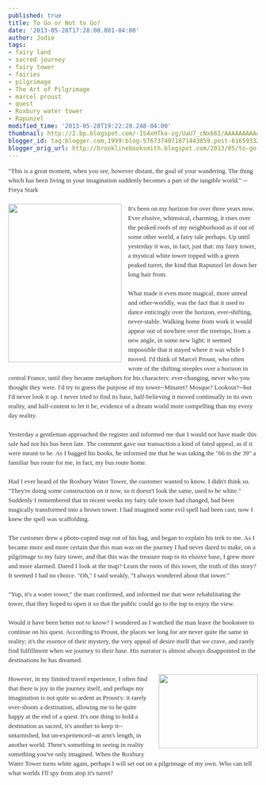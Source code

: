 ```yaml
---
published: true
title: To Go or Not to Go?
date: '2013-05-28T17:28:00.001-04:00'
author: Jodie
tags:
- fairy land
- sacred journey
- fairy tower
- fairies
- pilgrimage
- The Art of Pilgrimage
- marcel proust
- quest
- Roxbury water tower
- Rapunzel
modified_time: '2013-05-28T19:22:28.248-04:00'
thumbnail: http://2.bp.blogspot.com/-IS4xHTko-zg/UaU7_cNx66I/AAAAAAAAAoU/T2GAqHEm7tY/s72-c/art-of-pilgrimage.jpg
blogger_id: tag:blogger.com,1999:blog-5767374071871443859.post-6165933218292069774
blogger_orig_url: http://brooklinebooksmith.blogspot.com/2013/05/to-go-or-not-to-go.html
---
```


<div style="color: #333333; font-family: Georgia, 'Times New Roman', 'Bitstream Charter', Times, serif; font-size: 13px; line-height: 19px;">"This is a great moment, when you see, however distant, the goal of your wandering. The thing which has been living in your imagination suddenly becomes a part of the tangible world." --Freya Stark</div><div style="color: #333333; font-family: Georgia, 'Times New Roman', 'Bitstream Charter', Times, serif; font-size: 13px; line-height: 19px;"><br /></div><div style="color: #333333; font-family: Georgia, 'Times New Roman', 'Bitstream Charter', Times, serif; font-size: 13px; line-height: 19px;"><div class="separator" style="clear: both; text-align: center;"><a href="http://2.bp.blogspot.com/-IS4xHTko-zg/UaU7_cNx66I/AAAAAAAAAoU/T2GAqHEm7tY/s1600/art-of-pilgrimage.jpg" imageanchor="1" style="clear: left; float: left; margin-bottom: 1em; margin-right: 1em;"><img border="0" height="320" src="http://2.bp.blogspot.com/-IS4xHTko-zg/UaU7_cNx66I/AAAAAAAAAoU/T2GAqHEm7tY/s320/art-of-pilgrimage.jpg" width="229" /></a></div>It's been on my horizon for over three years now. Ever elusive, whimsical, charming, it rises over the peaked roofs of my neighborhood as if out of some other world, a fairy tale perhaps. Up until yesterday it was, in fact, just that: my fairy tower, a mystical white tower topped with a green peaked turret, the kind that Rapunzel let down her long hair from.&nbsp;</div><div style="color: #333333; font-family: Georgia, 'Times New Roman', 'Bitstream Charter', Times, serif; font-size: 13px; line-height: 19px;"><br /></div><div style="color: #333333; font-family: Georgia, 'Times New Roman', 'Bitstream Charter', Times, serif; font-size: 13px; line-height: 19px;">What made it even more magical, more unreal and other-worldly, was the fact that it used to dance enticingly over the horizon, ever-shifting, never-stable. Walking home from work it would appear out of nowhere over the treetops, from a new angle, in some new light; it seemed impossible that it stayed where it was while I moved. I'd think of Marcel Proust, who often wrote of the shifting steeples over a horizon in central France, until they became metaphors for his characters: ever-changing, never who you thought they were.&nbsp;I'd try to guess the purpose of my tower--Minaret? Mosque? Lookout?--but I'd never look it up. I never tried to find its base, half-believing it moved continually in its own reality, and half-content to let it be, evidence of a dream world more compelling than my every day reality.</div><div style="color: #333333; font-family: Georgia, 'Times New Roman', 'Bitstream Charter', Times, serif; font-size: 13px; line-height: 19px;"><br /></div><div style="color: #333333; font-family: Georgia, 'Times New Roman', 'Bitstream Charter', Times, serif; font-size: 13px; line-height: 19px;">Yesterday a gentleman approached the register and informed me that I would not have made this sale had not his bus been late. The comment gave our transaction a kind of fated appeal, as if it were meant to be. As I bagged his books, he informed me that he was taking the "66 to the 39" a familiar bus route for me, in fact, my bus route home.</div><div style="color: #333333; font-family: Georgia, 'Times New Roman', 'Bitstream Charter', Times, serif; font-size: 13px; line-height: 19px;"><br /></div><div style="color: #333333; font-family: Georgia, 'Times New Roman', 'Bitstream Charter', Times, serif; font-size: 13px; line-height: 19px;">Had I ever heard of the Roxbury Water Tower, the customer wanted to know. I didn't think so. "They're doing some construction on it now, so it doesn't look the same, used to be white." Suddenly I remembered that in recent weeks my fairy tale tower had changed, had been magically transformed into a brown tower. I had imagined some evil spell had been cast; now I knew the spell was scaffolding.</div><div style="color: #333333; font-family: Georgia, 'Times New Roman', 'Bitstream Charter', Times, serif; font-size: 13px; line-height: 19px;"><br /></div><div style="color: #333333; font-family: Georgia, 'Times New Roman', 'Bitstream Charter', Times, serif; font-size: 13px; line-height: 19px;">The customer drew a photo-copied map out of his bag, and began to explain his trek to me. As I became more and more certain that this man was on the journey I had never dared to make, on a pilgrimage to my fairy tower, and that this was the treasure map to its elusive base, I grew more and more alarmed. Dared I look at the map? Learn the roots of this tower, the truth of this story? It seemed I had no choice. "Oh," I said weakly, "I always wondered about that tower."</div><div style="color: #333333; font-family: Georgia, 'Times New Roman', 'Bitstream Charter', Times, serif; font-size: 13px; line-height: 19px;"><br /></div><div style="color: #333333; font-family: Georgia, 'Times New Roman', 'Bitstream Charter', Times, serif; font-size: 13px; line-height: 19px;">"Yup, it's a water tower," the man confirmed, and informed me that were rehabilitating the tower, that they hoped to open it so that the public could go to the top to enjoy the view.</div><div style="color: #333333; font-family: Georgia, 'Times New Roman', 'Bitstream Charter', Times, serif; font-size: 13px; line-height: 19px;"><br /></div><div style="color: #333333; font-family: Georgia, 'Times New Roman', 'Bitstream Charter', Times, serif; font-size: 13px; line-height: 19px;">Would it have been better not to know? I wondered as I watched the man leave the bookstore to continue on his quest. According to Proust, the places we long for are never quite the same in reality; it's the essence of their mystery, the very appeal of desire itself that we crave, and rarely find fulfillment when we journey to their base. His narrator is almost always disappointed in the destinations he has dreamed.</div><div style="color: #333333; font-family: Georgia, 'Times New Roman', 'Bitstream Charter', Times, serif; font-size: 13px; line-height: 19px;"><br /></div><div style="color: #333333; font-family: Georgia, 'Times New Roman', 'Bitstream Charter', Times, serif; font-size: 13px; line-height: 19px;"><div class="separator" style="clear: both; text-align: center;"><a href="http://4.bp.blogspot.com/-BL9xmSEaSGQ/UaU8GFrTW_I/AAAAAAAAAoc/YzWT-l-0NPE/s1600/1164495727_f2567ee925_z.jpg" imageanchor="1" style="clear: right; float: right; margin-bottom: 1em; margin-left: 1em;"><img border="0" height="150" src="http://4.bp.blogspot.com/-BL9xmSEaSGQ/UaU8GFrTW_I/AAAAAAAAAoc/YzWT-l-0NPE/s200/1164495727_f2567ee925_z.jpg" width="200" /></a></div>However, in my limited travel experience, I often find that there is joy in the journey itself, and perhaps my imagination is not quite so&nbsp;ardent as Proust's: it rarely over-shoots a destination, allowing me to be quite happy at the end of a quest. It's one thing to hold a destination as sacred, it's another to keep it--untarnished, but un-experienced--at arm's length, in another world. There's something to seeing in reality something you've only imagined. When the Roxbury Water Tower turns white again, perhaps I will set out on a pilgrimage of my own. Who can tell what worlds I'll spy from atop it's turret?</div><div style="color: #333333; font-family: Georgia, 'Times New Roman', 'Bitstream Charter', Times, serif; font-size: 13px; line-height: 19px;"><br /></div>